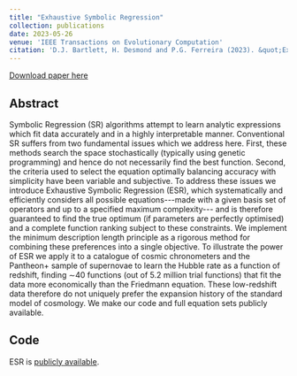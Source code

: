 ```yaml
---
title: "Exhaustive Symbolic Regression"
collection: publications
date: 2023-05-26
venue: 'IEEE Transactions on Evolutionary Computation'
citation: 'D.J. Bartlett, H. Desmond and P.G. Ferreira (2023). &quot;Exhaustive Symbolic Regression.&quot; <i>arXiv:2211.11461</i>.'
---
```


[Download paper here](https://ieeexplore.ieee.org/document/10136815)

## Abstract
Symbolic Regression (SR) algorithms attempt to learn analytic expressions which fit data accurately and in a highly interpretable manner. Conventional SR suffers from two fundamental issues which we address here. First, these methods search the space stochastically (typically using genetic programming) and hence do not necessarily find the best function. Second, the criteria used to select the equation optimally balancing accuracy with simplicity have been variable and subjective. To address these issues we introduce Exhaustive Symbolic Regression (ESR), which systematically and efficiently considers all possible equations---made with a given basis set of operators and up to a specified maximum complexity--- and is therefore guaranteed to find the true optimum (if parameters are perfectly optimised) and a complete function ranking subject to these constraints. We implement the minimum description length principle as a rigorous method for combining these preferences into a single objective. To illustrate the power of ESR we apply it to a catalogue of cosmic chronometers and the Pantheon+ sample of supernovae to learn the Hubble rate as a function of redshift, finding $\sim$40 functions (out of 5.2 million trial functions) that fit the data more economically than the Friedmann equation. These low-redshift data therefore do not uniquely prefer the expansion history of the standard model of cosmology. 
We make our code and full equation sets publicly available.

## Code
ESR is [publicly available](https://esr.readthedocs.io/en/latest/?badge=latest).
